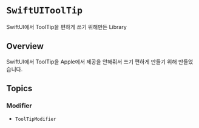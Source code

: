 # ``SwiftUIToolTip``

SwiftUI에서 ToolTip을 편하게 쓰기 위해만든 Library

## Overview

SwiftUI에서 ToolTip을 Apple에서 제공을 안해줘서 쓰기 편하게 만들기 위해 만들었습니다.

## Topics

### Modifier

- ``ToolTipModifier``
